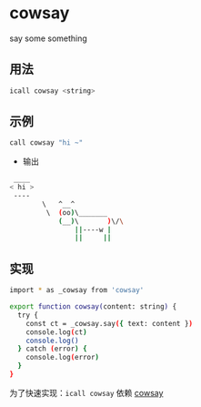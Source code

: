 # cowsay

say some something

## 用法

```sh
icall cowsay <string>
```

## 示例


```sh
call cowsay "hi ~"
```

- 输出

```sh
 ____
< hi >
 ----
        \   ^__^
         \  (oo)\_______
            (__)\       )\/\
                ||----w |
                ||     ||
```

## 实现

```sh
import * as _cowsay from 'cowsay'

export function cowsay(content: string) {
  try {
    const ct = _cowsay.say({ text: content })
    console.log(ct)
    console.log()
  } catch (error) {
    console.log(error)
  }
}
```

为了快速实现：`icall cowsay` 依赖 [cowsay](https://www.npmjs.com/package/cowsay)
